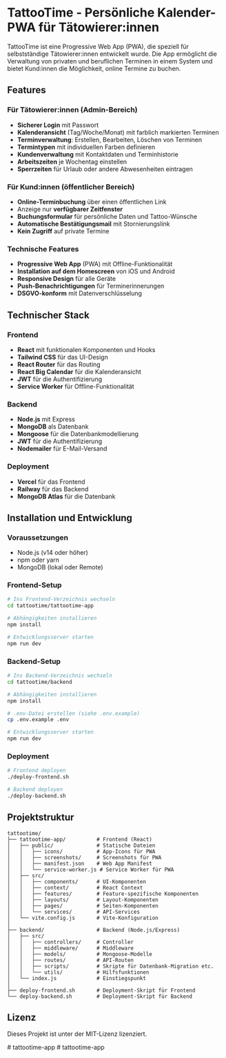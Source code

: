 # TattooTime - Persönliche Kalender-PWA für Tätowierer:innen

TattooTime ist eine Progressive Web App (PWA), die speziell für selbstständige Tätowierer:innen entwickelt wurde. Die App ermöglicht die Verwaltung von privaten und beruflichen Terminen in einem System und bietet Kund:innen die Möglichkeit, online Termine zu buchen.

## Features

### Für Tätowierer:innen (Admin-Bereich)
- **Sicherer Login** mit Passwort
- **Kalenderansicht** (Tag/Woche/Monat) mit farblich markierten Terminen
- **Terminverwaltung**: Erstellen, Bearbeiten, Löschen von Terminen
- **Termintypen** mit individuellen Farben definieren
- **Kundenverwaltung** mit Kontaktdaten und Terminhistorie
- **Arbeitszeiten** je Wochentag einstellen
- **Sperrzeiten** für Urlaub oder andere Abwesenheiten eintragen

### Für Kund:innen (öffentlicher Bereich)
- **Online-Terminbuchung** über einen öffentlichen Link
- Anzeige nur **verfügbarer Zeitfenster**
- **Buchungsformular** für persönliche Daten und Tattoo-Wünsche
- **Automatische Bestätigungsmail** mit Stornierungslink
- **Kein Zugriff** auf private Termine

### Technische Features
- **Progressive Web App** (PWA) mit Offline-Funktionalität
- **Installation auf dem Homescreen** von iOS und Android
- **Responsive Design** für alle Geräte
- **Push-Benachrichtigungen** für Terminerinnerungen
- **DSGVO-konform** mit Datenverschlüsselung

## Technischer Stack

### Frontend
- **React** mit funktionalen Komponenten und Hooks
- **Tailwind CSS** für das UI-Design
- **React Router** für das Routing
- **React Big Calendar** für die Kalenderansicht
- **JWT** für die Authentifizierung
- **Service Worker** für Offline-Funktionalität

### Backend
- **Node.js** mit Express
- **MongoDB** als Datenbank
- **Mongoose** für die Datenbankmodellierung
- **JWT** für die Authentifizierung
- **Nodemailer** für E-Mail-Versand

### Deployment
- **Vercel** für das Frontend
- **Railway** für das Backend
- **MongoDB Atlas** für die Datenbank

## Installation und Entwicklung

### Voraussetzungen
- Node.js (v14 oder höher)
- npm oder yarn
- MongoDB (lokal oder Remote)

### Frontend-Setup
```bash
# Ins Frontend-Verzeichnis wechseln
cd tattootime/tattootime-app

# Abhängigkeiten installieren
npm install

# Entwicklungsserver starten
npm run dev
```

### Backend-Setup
```bash
# Ins Backend-Verzeichnis wechseln
cd tattootime/backend

# Abhängigkeiten installieren
npm install

# .env-Datei erstellen (siehe .env.example)
cp .env.example .env

# Entwicklungsserver starten
npm run dev
```

### Deployment
```bash
# Frontend deployen
./deploy-frontend.sh

# Backend deployen
./deploy-backend.sh
```

## Projektstruktur

```
tattootime/
├── tattootime-app/          # Frontend (React)
│   ├── public/              # Statische Dateien
│   │   ├── icons/           # App-Icons für PWA
│   │   ├── screenshots/     # Screenshots für PWA
│   │   ├── manifest.json    # Web App Manifest
│   │   └── service-worker.js # Service Worker für PWA
│   ├── src/
│   │   ├── components/      # UI-Komponenten
│   │   ├── context/         # React Context
│   │   ├── features/        # Feature-spezifische Komponenten
│   │   ├── layouts/         # Layout-Komponenten
│   │   ├── pages/           # Seiten-Komponenten
│   │   └── services/        # API-Services
│   └── vite.config.js       # Vite-Konfiguration
│
├── backend/                 # Backend (Node.js/Express)
│   ├── src/
│   │   ├── controllers/     # Controller
│   │   ├── middleware/      # Middleware
│   │   ├── models/          # Mongoose-Modelle
│   │   ├── routes/          # API-Routen
│   │   ├── scripts/         # Skripte für Datenbank-Migration etc.
│   │   └── utils/           # Hilfsfunktionen
│   └── index.js             # Einstiegspunkt
│
├── deploy-frontend.sh       # Deployment-Skript für Frontend
└── deploy-backend.sh        # Deployment-Skript für Backend
```

## Lizenz

Dieses Projekt ist unter der MIT-Lizenz lizenziert.

#   t a t t o o t i m e - a p p  
 #   t a t t o o t i m e - a p p  
 